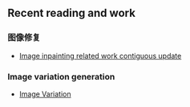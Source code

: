 ## Recent reading and work

### 图像修复

- [Image inpainting related work contiguous update](./articles/Image-inpainting-related-work-contiguous-update.md)

### Image variation generation

- [Image Variation](./articles/image-variation-generation.md)